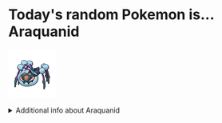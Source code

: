 # Today's random Pokemon is... Araquanid

![Araquanid shiny sprite](https://raw.githubusercontent.com/PokeAPI/sprites/master/sprites/pokemon/shiny/752.png)

<details>
<summary>Additional info about Araquanid</summary>

| srpite type | image |
|------|------|
| back_default | ![Araquanid back_default sprite](https://raw.githubusercontent.com/PokeAPI/sprites/master/sprites/pokemon/back/752.png) |
| back_shiny | ![Araquanid back_shiny sprite](https://raw.githubusercontent.com/PokeAPI/sprites/master/sprites/pokemon/back/shiny/752.png) |
| front_default | ![Araquanid front_default sprite](https://raw.githubusercontent.com/PokeAPI/sprites/master/sprites/pokemon/752.png) | </details>
